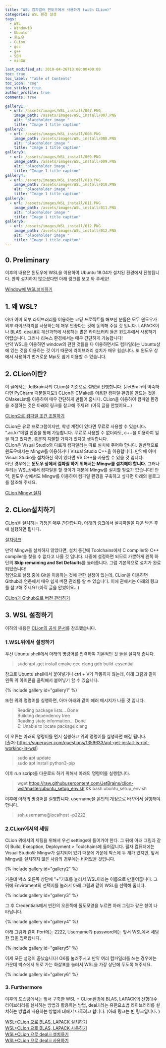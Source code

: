 ```yaml
---
title: "WSL 컴파일러 윈도우에서 사용하기 (with CLion)"
categories: WSL 환경 설정
tags:
  - WSL
  - Window10
  - Ubuntu
  - 윈도우
  - CLion
  - gcc
  - g++
  - SSH
  - minGW

last_modified_at: 2019-04-26T13:00:00+09:00
toc: true 
toc_label: "Table of Contents"
toc_icon: "cog" 
toc_sticky: true 
author_profile: true
comments: true

gallery1: 
  - url: /assets/images/WSL_install/007.PNG
    image_path: /assets/images/WSL_install/007.PNG
    alt: "placeholder image "
    title: "Image 1 title caption"
gallery2: 
  - url: /assets/images/WSL_install/008.PNG
    image_path: /assets/images/WSL_install/008.PNG
    alt: "placeholder image "
    title: "Image 1 title caption"
gallery3: 
  - url: /assets/images/WSL_install/009.PNG
    image_path: /assets/images/WSL_install/009.PNG
    alt: "placeholder image "
    title: "Image 1 title caption"
gallery4: 
  - url: /assets/images/WSL_install/010.PNG
    image_path: /assets/images/WSL_install/010.PNG
    alt: "placeholder image "
    title: "Image 1 title caption"
gallery5: 
  - url: /assets/images/WSL_install/011.PNG
    image_path: /assets/images/WSL_install/011.PNG
    alt: "placeholder image "
    title: "Image 1 title caption"
gallery6: 
  - url: /assets/images/WSL_install/012.PNG
    image_path: /assets/images/WSL_install/012.PNG
    alt: "placeholder image "
    title: "Image 1 title caption"
--- 
```


## 0. Preliminary
이후의 내용은 윈도우에 WSL을 이용하여 Ubuntu 18.04가 설치된 환경에서 진행됩니다. 만약 설치하지 않으셨다면 아래 링크를 보고 와 주세요!

[Window에 WSL설치하기](https://gyeonghunkim.github.io/blog/%ED%99%98%EA%B2%BD%EA%B5%AC%EC%B6%95/install-WSL/)

## 1. 왜 WSL?
아마 이미 외부 라이브러리를 이용하는 코딩 프로젝트를 해보신 분들은 모두 윈도우가 외부 라이브러리를 사용하는데 매우 안좋다는 것에 동의해 주실 것 입니다. LAPACK이나 BLAS, deal.ii등 계산과학에 사용하는 많은 라이브러리 들은 윈도우에서 사용하기 어렵습니다. 그러나 리눅스 환경에서는 매우 간단하게 가능합니다!  
만약 WSL을 이용하면 window의 편한 것들을 다 이용하면서도 컴파일러는 Ubuntu상에 있는 것을 이용하는 것 이기 때문에 라이브러리 설치가 매우 쉽습니다. 또 윈도우 상에서 사용하기 번거로운 Mpi도 쉽게 이용할 수 있습니다. 

## 2. CLion이란?
이 글에서는 JetBrain사의 CLion을 기준으로 설명을 진행합니다. (JetBrain이 익숙하다면 PyCharm 때문일지도!) CLion은 CMake를 이용한 컴파일 환경을 만드는 것을 CMakeList를 이용하여 매우 간단하게 만들어 줍니다. CLion을 이용하여 컴파일 환경을 조절하는 것은 아래의 링크를 참고해 주세요! (아직 글을 안썼어요...)

[CLion으로 컴파일 조건 조절하기]()

CLion은 유료 프로그램이지만, 학생 계정이 있다면 무료로 사용할 수 있습니다. ".ac.kr"메일 인증을 통해 가능합니다. 무료로 사용할 수 없더라도, c++을 이용하여 일을 하고 있다면, 충분히 지불할 가치가 있다고 생각합니다.   
CLion은 Visual Studio와 다르게 컴파일러는 따로 설치해 주어야 합니다. 일반적으로 윈도우에서는 Mingw를 이용하거나 Visual Studio C++을 이용합니다. 만약에 이미 Visual Studio를 설치하신 적이 있다면 VS C++을 사용할 수 있을 것 입니다.  
아닌 경우에는 **윈도우 상에서 컴파일 하기 위해서는 Mingw를 설치해야 합니다.** 그러나 우리는 WSL상에서 컴파일을 할 것이기 때문에 Mingw를 설치할 필요가 없습니다!!
만약, 윈도우 상에서도 Mingw를 이용하여 컴파일 환경을 구축하고 싶다면 아래의 블로그를 참조해 주세요. 

[CLion Mingw 설치](https://penglog.tistory.com/12)

## 2. CLion설치하기
CLion을 설치하는 과정은 매우 간단합니다. 아래의 링크에서 설치파일을 다운 받은 후에 실행하면 됩니다. 

[설치링크](https://www.jetbrains.com/clion/download/#section=windows)

만약 Mingw를 설치하지 않았다면, 설치 중간에 Toolchains에서 C compiler와 C++ compiler를 찾을 수 없다고 나올 것 입니다. 나중에 설정하면 되므로 가뿐하게 왼쪽 하단의 **Skip remaining and Set Defaults**를 눌러줍니다. 그럼 기본적으로 설치가 완료되었습니다!  
첨언으로 설정 중에 Git을 이용하는 것에 관한 설정이 있는데, CLion을 이용하면 Github과 연동해서 매우 쉽게 버전 관리를 할 수 있습니다. 이에 관해서는 아래의 링크를 참고해 주세요! (아직 글을 안썼어요...)

[CLion과 Github으로 버전 관리하기]()

## 3. WSL 설정하기
이하의 내용은 [CLion의 공식 문서](https://www.jetbrains.com/help/clion/how-to-use-wsl-development-environment-in-clion.html)를 참조했습니다. 

### 1.WSL위에서 설정하기
우선 Ubuntu shell에서 아래의 명령어를 입력하여 기본적인 것 들을 설치해 줍니다. 

> sudo apt-get install cmake gcc clang gdb build-essential

참고로 Ubuntu shell에서 붙여넣기나 ctrl + V가 작동하지 않는데, 아래 그림과 같이 왼쪽 위 아이콘을 클릭해서 붙여넣기 할 수 있습니다. 

{% include gallery id="gallery1" %}

또한 위의 명령어를 실행하면, 아마 아래와 같이 에러 메시지가 나올 것 입니다. 

>Reading package lists... Done  
>Building dependency tree  
>Reading state information... Done  
>E: Unable to locate package clang  

이 오류는 아래의 명령어를 먼저 실행하고 위의 명령어를 실행하면 해결 됩니다.   
[출처: https://superuser.com/questions/1359633/apt-get-install-is-not-working-in-wsl]

> sudo apt update  
> sudo apt install python3-pip

이후 run script를 다운로드 하기 위해서 아래의 명령어를 실행합니다. 

> wget https://raw.githubusercontent.com/JetBrains/clion-wsl/master/ubuntu_setup_env.sh && bash ubuntu_setup_env.sh

이후에 아래의 명령어를 실행합니다. username을 본인의 계정으로 바꾸어서 실행해야합니다. 

> ssh username@localhost -p2222


### 2.CLion에서의 세팅
CLion 위에서의 세팅을 위해서 우선 settings에 들어가야 한다. 그 뒤에 아래 그림과 같이 Build, Execption, Deployment > Toolchains에 들어갑니다. 필자 컴퓨터에는 Visual Studio와 Mingw가 설치되어 있기 때문에 가운데 박스에 두 개가 있지만, 앞서 Mingw를 설치하지 않은 사람의 경우에는 비어있을 것입니다. 

{% include gallery id="gallery2" %}

가운데 박스 오른쪽 상단에 "+"기호를 눌러서 WSL이라는 이름으로 만들어줍니다. 그 뒤에 Enviroment의 선택지를 눌러서 아래 그림과 같이 WSL을 선택해 줍니다. 

{% include gallery id="gallery3" %}

그 후 Credentials에서 빈칸의 오른쪽에 폴도모양을 누르면 아래 그림과 같은 창이 나타납니다. 

{% include gallery id="gallery4" %}

아래 그림과 같이 Port에는 2222, Username과 password에는 앞서 WSL에서 세팅한 값을 입력합니다. 


{% include gallery id="gallery5" %}

이제 모든 설정이 끝났습니다! OK를 눌러주시고 만약 여러 컴파일러를 쓰는 경우에는 가운데 박스에서 위로 가는 화살표를 눌러서 WSL을 가장 상단에 두도록 해주세요. 

{% include gallery id="gallery6" %}

### 3. Furthermore
이후의 포스팅에서는 앞서 구축한 WSL + CLion환경에 BLAS, LAPACK의 선형대수 라이브러리를 설치하는 방법과 활용하는 방법, deal.ii라는 유한요소법 라이브러리를 설치하는 방법과 사용하는 방법에 대해서 다루려고 합니다. (아래 링크는 빈 링크입니다. )

[WSL+CLion 으로 BLAS, LAPACK 설치하기]()  
[WSL+CLion 으로 BLAS, LAPACK 사용하기]()  
[WSL+CLion 으로 deal.ii 설치하기]()  
[WSL+CLion 으로 deal.ii 사용하기]()  
